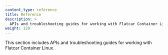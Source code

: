 ```yaml
---
content_type: reference
title: Reference
description: >
  APIs and troubleshooting guides for working with Flatcar Container Linux.
weight: 120
---
```


This section includes APIs and troubleshooting guides for working with Flatcar Container Linux.
